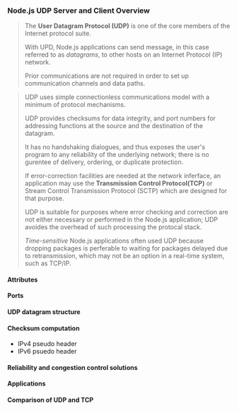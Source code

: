 ### Node.js UDP Server and Client Overview
> The **User Datagram Protocol (UDP)** is one of the core members of the Internet protocol suite.
>
> With UPD, Node.js applications can send message, in this case referred to as *datagrams*, to other hosts
> on an Internet Protocol (IP) network.
>
> Prior communications are not required in order to set up communication channels and data paths.

> UDP uses simple connectionless communications model with a minimum of protocol mechanisms. 
>
> UDP provides checksums for data integrity, and port numbers for addressing functions at the source
> and the destination of the datagram.
>
> It has no handshaking dialogues, and thus exposes the user's program to any reliability of the underlying
> network; there is no gurentee of delivery, ordering, or duplicate protection.
>
> If error-correction facilities are needed at the network inferface, an application may use the **Transmission
> Control Protocol(TCP)** or Stream Control Transmission Protocol (SCTP) which are designed for that purpose.
>
> UDP is suitable for purposes where error checking and correction are not either necessary or performed in
> the Node.js application; UDP avoides the overhead of such processing the protocal stack.
>
> *Time-sensitive* Node.js applications often used UDP because dropping packages is perferable to waiting for
> packages delayed due to retransmission, which may not be an option in a real-time system, such as TCP/IP.

#### Attributes
#### Ports
#### UDP datagram structure
#### Checksum computation
  - IPv4 pseudo header
  - IPv6 psuedo header
#### Reliability and congestion control solutions
#### Applications
#### Comparison of UDP and TCP

